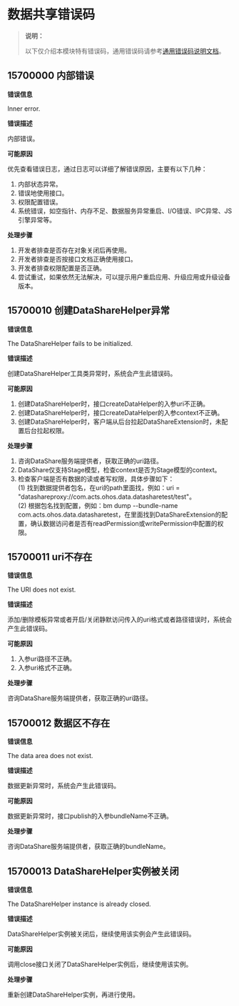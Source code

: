 # 数据共享错误码

> **说明：**
>
> 以下仅介绍本模块特有错误码，通用错误码请参考[通用错误码说明文档](../errorcode-universal.md)。

##  15700000 内部错误

**错误信息**

Inner error.

**错误描述**

内部错误。

**可能原因**

优先查看错误日志，通过日志可以详细了解错误原因，主要有以下几种：
1. 内部状态异常。
2. 错误地使用接口。
3. 权限配置错误。
4. 系统错误，如空指针、内存不足、数据服务异常重启、I/O错误、IPC异常、JS引擎异常等。

**处理步骤**

1. 开发者排查是否存在对象关闭后再使用。
2. 开发者排查是否按接口文档正确使用接口。
3. 开发者排查权限配置是否正确。
4. 尝试重试，如果依然无法解决，可以提示用户重启应用、升级应用或升级设备版本。

## 15700010 创建DataShareHelper异常

**错误信息**

The DataShareHelper fails to be initialized.

**错误描述**

创建DataShareHelper工具类异常时，系统会产生此错误码。

**可能原因**

1. 创建DataShareHelper时，接口createDataHelper的入参uri不正确。
2. 创建DataShareHelper时，接口createDataHelper的入参context不正确。
3. 创建DataShareHelper时，客户端从后台拉起DataShareExtension时，未配置后台拉起权限。

**处理步骤**

1. 咨询DataShare服务端提供者，获取正确的uri路径。
2. DataShare仅支持Stage模型，检查context是否为Stage模型的context。
3. 检查客户端是否有数据的读或者写权限，具体步骤如下：<br/>
    (1) 找到数据提供者包名，在uri的path里面找，例如：uri = "datashareproxy://com.acts.ohos.data.datasharetest/test"。<br/>
    (2) 根据包名找到配置，例如：bm dump --bundle-name com.acts.ohos.data.datasharetest，在里面找到DataShareExtension的配置，确认数据访问者是否有readPermission或writePermission中配置的权限。

## 15700011 uri不存在

**错误信息**

The URI does not exist.

**错误描述**

添加/删除模板异常或者开启/关闭静默访问传入的uri格式或者路径错误时，系统会产生此错误码。

**可能原因**

1. 入参uri路径不正确。
2. 入参uri格式不正确。

**处理步骤**

咨询DataShare服务端提供者，获取正确的uri路径。

## 15700012 数据区不存在

**错误信息**

The data area does not exist.

**错误描述**

数据更新异常时，系统会产生此错误码。

**可能原因**

数据更新异常时，接口publish的入参bundleName不正确。

**处理步骤**

咨询DataShare服务端提供者，获取正确的bundleName。

## 15700013 DataShareHelper实例被关闭

**错误信息**

The DataShareHelper instance is already closed.

**错误描述**

DataShareHelper实例被关闭后，继续使用该实例会产生此错误码。

**可能原因**

调用close接口关闭了DataShareHelper实例后，继续使用该实例。

**处理步骤**

重新创建DataShareHelper实例，再进行使用。
